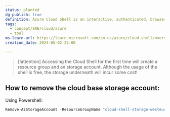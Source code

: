 ```yaml
---
status: planted
dg-publish: true
definition: Azure Cloud Shell is an interactive, authenticated, browser-accessible terminal for managing Azure resources.
tags:
  - concept/SRE/cloud/azure
  - tool
ms-learn-url: https://learn.microsoft.com/en-us/azure/cloud-shell/overview
creation_date: 2024-05-02 22:00

---
```


> [!attention] 
> Accessing the Cloud Shell for the first time will create a resource group and an storage account. Although the usage of the shell is free, the storage underneath will incur some cost!

## How to remove the cloud base storage account:

Using Powershell:

```powershell
Remove-AzStorageAccount -ResourceGroupName "cloud-shell-storage-westeurope" -Name "csb1003bffd9fbbd5e0"
```
